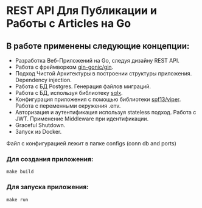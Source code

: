 # REST API Для Публикации и Работы с Articles на Go

## В работе применены следующие концепции:
- Разработка Веб-Приложений на Go, следуя дизайну REST API.
- Работа с фреймворком <a href="https://github.com/gin-gonic/gin">gin-gonic/gin</a>.
- Подход Чистой Архитектуры в построении структуры приложения. Dependency injection.
- Работа с БД Postgres. Генерация файлов миграций.
- Работа с БД, используя библиотеку <a href="https://github.com/jmoiron/sqlx">sqlx</a>.
- Конфигурация приложения с помощью библиотеки <a href="https://github.com/spf13/viper">spf13/viper</a>. Работа с переменными окружения .env.
- Авторизация и аутентификация используя stateless подход. Работа с JWT. Применение Middleware при идентификации.
- Graceful Shutdown.
- Запуск из Docker.

Файл с конфигурацией лежит в папке configs (conn db and ports)

### Для coздания приложения:

```
make build
```

### Для запуска приложения:

```
make run
```

